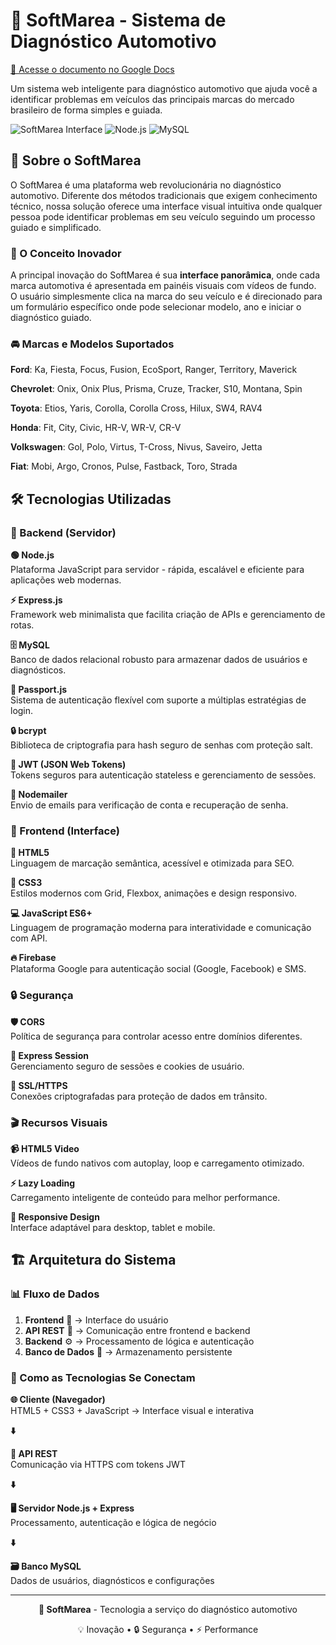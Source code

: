 # 🚗 SoftMarea - Sistema de Diagnóstico Automotivo

[📄 Acesse o documento no Google Docs](https://docs.google.com/document/d/1D_XnJqxyD7o8ch2mUMC-VJC3jwAez9PI/edit)

Um sistema web inteligente para diagnóstico automotivo que ajuda você a identificar problemas em veículos das principais marcas do mercado brasileiro de forma simples e guiada.

![SoftMarea Interface](https://img.shields.io/badge/Status-Em%20Desenvolvimento-yellow)
![Node.js](https://img.shields.io/badge/Node.js-20.x-green)
![MySQL](https://img.shields.io/badge/MySQL-8.0-blue)

## 🌟 Sobre o SoftMarea

O SoftMarea é uma plataforma web revolucionária no diagnóstico automotivo. Diferente dos métodos tradicionais que exigem conhecimento técnico, nossa solução oferece uma interface visual intuitiva onde qualquer pessoa pode identificar problemas em seu veículo seguindo um processo guiado e simplificado.

### 🎯 O Conceito Inovador

A principal inovação do SoftMarea é sua **interface panorâmica**, onde cada marca automotiva é apresentada em painéis visuais com vídeos de fundo. O usuário simplesmente clica na marca do seu veículo e é direcionado para um formulário específico onde pode selecionar modelo, ano e iniciar o diagnóstico guiado.

### 🚘 Marcas e Modelos Suportados

**Ford**: Ka, Fiesta, Focus, Fusion, EcoSport, Ranger, Territory, Maverick

**Chevrolet**: Onix, Onix Plus, Prisma, Cruze, Tracker, S10, Montana, Spin

**Toyota**: Etios, Yaris, Corolla, Corolla Cross, Hilux, SW4, RAV4

**Honda**: Fit, City, Civic, HR-V, WR-V, CR-V

**Volkswagen**: Gol, Polo, Virtus, T-Cross, Nivus, Saveiro, Jetta

**Fiat**: Mobi, Argo, Cronos, Pulse, Fastback, Toro, Strada


## 🛠️ Tecnologias Utilizadas

### 🔧 Backend (Servidor)

**🟢 Node.js**  
Plataforma JavaScript para servidor - rápida, escalável e eficiente para aplicações web modernas.

**⚡ Express.js**  
Framework web minimalista que facilita criação de APIs e gerenciamento de rotas.

**🗄️ MySQL**  
Banco de dados relacional robusto para armazenar dados de usuários e diagnósticos.

**🔐 Passport.js**  
Sistema de autenticação flexível com suporte a múltiplas estratégias de login.

**🔒 bcrypt**  
Biblioteca de criptografia para hash seguro de senhas com proteção salt.

**🎫 JWT (JSON Web Tokens)**  
Tokens seguros para autenticação stateless e gerenciamento de sessões.

**📧 Nodemailer**  
Envio de emails para verificação de conta e recuperação de senha.

### 🎨 Frontend (Interface)

**📄 HTML5**  
Linguagem de marcação semântica, acessível e otimizada para SEO.

**🎨 CSS3**  
Estilos modernos com Grid, Flexbox, animações e design responsivo.

**💻 JavaScript ES6+**  
Linguagem de programação moderna para interatividade e comunicação com API.

**🔥 Firebase**  
Plataforma Google para autenticação social (Google, Facebook) e SMS.

### 🔒 Segurança

**🛡️ CORS**  
Política de segurança para controlar acesso entre domínios diferentes.

**🍪 Express Session**  
Gerenciamento seguro de sessões e cookies de usuário.

**🔐 SSL/HTTPS**  
Conexões criptografadas para proteção de dados em trânsito.

### 🎬 Recursos Visuais

**📹 HTML5 Video**  
Vídeos de fundo nativos com autoplay, loop e carregamento otimizado.

**⚡ Lazy Loading**  
Carregamento inteligente de conteúdo para melhor performance.

**📱 Responsive Design**  
Interface adaptável para desktop, tablet e mobile.

## 🏗️ Arquitetura do Sistema

### 📊 Fluxo de Dados
1. **Frontend** 🎨 → Interface do usuário
2. **API REST** 🔄 → Comunicação entre frontend e backend  
3. **Backend** ⚙️ → Processamento de lógica e autenticação
4. **Banco de Dados** 💾 → Armazenamento persistente

### 🔄 Como as Tecnologias Se Conectam

**🌐 Cliente (Navegador)**  
HTML5 + CSS3 + JavaScript → Interface visual e interativa

**⬇️**

**🔗 API REST**  
Comunicação via HTTPS com tokens JWT

**⬇️**

**🖥️ Servidor Node.js + Express**  
Processamento, autenticação e lógica de negócio

**⬇️**

**🗃️ Banco MySQL**  
Dados de usuários, diagnósticos e configurações

---

<div align="center">
  <p><strong>🚗 SoftMarea</strong> - Tecnologia a serviço do diagnóstico automotivo</p>
  <p>💡 Inovação • 🔒 Segurança • ⚡ Performance</p>
</div>
